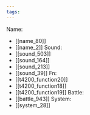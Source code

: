 ```yaml
---
tags:
---
```

Name:
- [[name_80]]
- [[name_2]]
Sound:
- [[sound_503]]
- [[sound_164]]
- [[sound_213]]
- [[sound_39]]
Fn:
- [[t4200_function20]]
- [[t4200_function18]]
- [[t4200_function19]]
Battle:
- [[battle_943]]
System:
- [[system_28]]
